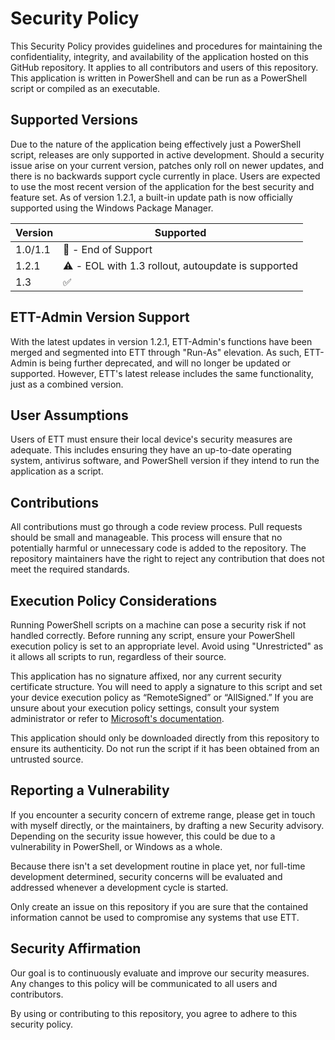 # Security Policy

This Security Policy provides guidelines and procedures for maintaining the confidentiality, integrity, and availability of the application hosted on this GitHub repository. It applies to all contributors and users of this repository. This application is written in PowerShell and can be run as a PowerShell script or compiled as an executable.

## Supported Versions

Due to the nature of the application being effectively just a PowerShell script, releases are only supported in active development. Should a security issue arise on your current version, patches only roll on newer updates, and there is no backwards support cycle currently in place. Users are expected to use the most recent version of the application for the best security and feature set. As of version 1.2.1, a built-in update path is now officially supported using the Windows Package Manager.

| Version | Supported          |
| ------- | ------------------ |
| 1.0/1.1 | :stop_sign: - End of Support|
| 1.2.1   | :warning: - EOL with 1.3 rollout, autoupdate is supported    |
| 1.3     | :white_check_mark: |

## ETT-Admin Version Support

With the latest updates in version 1.2.1, ETT-Admin's functions have been merged and segmented into ETT through "Run-As" elevation. As such, ETT-Admin is being further deprecated, and will no longer be updated or supported. However, ETT's latest release includes the same functionality, just as a combined version.

## User Assumptions

Users of ETT must ensure their local device's security measures are adequate. This includes ensuring they have an up-to-date operating system, antivirus software, and PowerShell version if they intend to run the application as a script.

## Contributions

All contributions must go through a code review process. Pull requests should be small and manageable. This process will ensure that no potentially harmful or unnecessary code is added to the repository. The repository maintainers have the right to reject any contribution that does not meet the required standards.

## Execution Policy Considerations

Running PowerShell scripts on a machine can pose a security risk if not handled correctly. Before running any script, ensure your PowerShell execution policy is set to an appropriate level. Avoid using "Unrestricted" as it allows all scripts to run, regardless of their source.

This application has no signature affixed, nor any current security certificate structure. You will need to apply a signature to this script and set your device execution policy as “RemoteSigned” or “AllSigned.”  If you are unsure about your execution policy settings, consult your system administrator or refer to [Microsoft's documentation]( https://learn.microsoft.com/en-us/powershell/module/microsoft.powershell.core/about/about_execution_policies?view=powershell-7.3).

This application should only be downloaded directly from this repository to ensure its authenticity. Do not run the script if it has been obtained from an untrusted source.

## Reporting a Vulnerability

If you encounter a security concern of extreme range, please get in touch with myself directly, or the maintainers, by drafting a new Security advisory. Depending on the security issue however, this could be due to a vulnerability in PowerShell, or Windows as a whole. 

Because there isn't a set development routine in place yet, nor full-time development determined, security concerns will be evaluated and addressed whenever a development cycle is started. 

Only create an issue on this repository if you are sure that the contained information cannot be used to compromise any systems that use ETT.

## Security Affirmation

Our goal is to continuously evaluate and improve our security measures. Any changes to this policy will be communicated to all users and contributors.

By using or contributing to this repository, you agree to adhere to this security policy.
